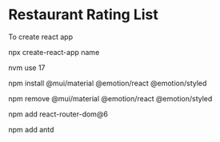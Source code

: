 # Restaurant Rating List

To create react app

npx create-react-app name

nvm use 17

npm install @mui/material @emotion/react @emotion/styled

npm remove @mui/material @emotion/react @emotion/styled

npm add react-router-dom@6

npm add antd
